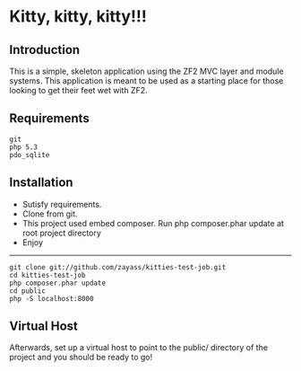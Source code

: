 Kitty, kitty, kitty!!!
=======================

Introduction
------------
This is a simple, skeleton application using the ZF2 MVC layer and module
systems. This application is meant to be used as a starting place for those
looking to get their feet wet with ZF2.

Requirements
------------
    git
    php 5.3
    pdo_sqlite

Installation
------------
* Sutisfy requirements.
* Clone from git.
* This project used embed composer. Run php composer.phar update at root project directory
* Enjoy

------------
    git clone git://github.com/zayass/kitties-test-job.git
    cd kitties-test-job
    php composer.phar update
    cd public
    php -S localhost:8000

Virtual Host
------------
Afterwards, set up a virtual host to point to the public/ directory of the
project and you should be ready to go!
